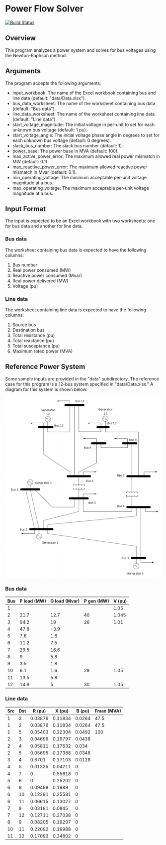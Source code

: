 # Power Flow Solver

[![Build Status](https://travis-ci.org/ee454-team-25/power-flow-solver.svg?branch=master)](https://travis-ci.org/ee454-team-25/power-flow-solver)

## Overview

This program analyzes a power system and solves for bus voltages using the Newton-Raphson method.

## Arguments

The program accepts the following arguments:

* input_workbook: The name of the Excel workbook containing bus and line data (default: "data/Data.xlsx").
* bus_data_worksheet: The name of the worksheet containing bus data (default: "Bus data").
* line_data_worksheet: The name of the worksheet containing line data (default: "Line data").
* start_voltage_magnitude: The initial voltage in per-unit to set for each unknown bus voltage (default: 1 pu).
* start_voltage_angle: The initial voltage phase angle in degrees to set for each unknown bus voltage (default: 0 degrees).
* slack_bus_number: The slack bus number (default: 1).
* power_base: The power base in MVA (default: 100).
* max_active_power_error: The maximum allowed real power mismatch in MW (default: 0.1).
* max_reactive_power_error: The maximum allowed reactive power mismatch in Mvar (default: 0.1).
* min_operating_voltage: The minimum acceptable per-unit voltage magnitude at a bus.
* max_operating_voltage: The maximum acceptable per-unit voltage magnitude at a bus.

## Input Format

The input is expected to be an Excel workbook with two worksheets: one for bus data and another for line data.

### Bus data

The worksheet containing bus data is expected to have the following columns:

1. Bus number
2. Real power consumed (MW)
3. Reactive power consumed (Mvar)
4. Real power delivered (MW)
5. Voltage (pu)

### Line data

The worksheet containing line data is expected to have the following columns:

1. Source bus
2. Destination bus
3. Total resistance (pu)
4. Total reactance (pu)
5. Total susceptance (pu)
6. Maximum rated power (MVA)

## Reference Power System

Some sample inputs are provided in the "data" subdirectory. The reference case for this program is a 12-bus system specified in "data/Data.xlsx." A diagram for this system is shown below.

![Power system diagram](docs/power-system.png)

### Bus data

| Bus | P load (MW) | Q load (Mvar) | P gen (MW) | V (pu) |
| --- |------------ | ------------- | ---------- | ------ |
| 1 |  |  |  | 1.05 |
| 2 | 21.7 | 12.7 | 40 | 1.045 |
| 3 | 94.2 | 19 | 26 | 1.01 |
| 4 | 47.8 | -3.9 |  | |
| 5 | 7.6 | 1.6 |  | |
| 6 | 11.2 | 7.5 |  | |
| 7 | 29.5 | 16.6 |  | |
| 8 | 9 | 5.8 |  | |
| 9 | 3.5 | 1.8 |  | |
| 10 | 6.1 | 1.6 | 28 | 1.05 |
| 11 | 13.5 | 5.8 |  | |
| 12 | 14.9 | 5 | 30 | 1.05 |

### Line data

| Src | Dst | R (pu) | X (pu) | B (pu) | Fmax (MVA) |
| --- |---- | ------ | ------ | ------ | ---------- |
| 1 | 2 | 0.03876 | 0.11834 | 0.0264 | 47.5 |
| 1 | 2 | 0.03876 | 0.11834 | 0.0264 | 47.5 |
| 1 | 5 | 0.05403 | 0.22304 | 0.0492 | 100 |
| 2 | 3 | 0.04699 | 0.19797 | 0.0438 | |
| 2 | 4 | 0.05811 | 0.17632 | 0.034 | |
| 2 | 5 | 0.05695 | 0.17388 | 0.0346 | |
| 3 | 4 | 0.6701 | 0.17103 | 0.0128 | |
| 4 | 5 | 0.01335 | 0.04211 | 0 | |
| 4 | 7 | 0 | 0.55618 | 0 | |
| 5 | 6 | 0 | 0.25202 | 0 | |
| 6 | 9 | 0.09498 | 0.1989 | 0 | |
| 6 | 10 | 0.12291 | 0.25581 | 0 | |
| 6 | 11 | 0.06615 | 0.13027 | 0 | |
| 7 | 8 | 0.03181 | 0.0845 | 0 | |
| 7 | 12 | 0.12711 | 0.27038 | 0 | |
| 8 | 9 | 0.08205 | 0.19207 | 0 | |
| 10 | 11 | 0.22092 | 0.19988 | 0 | |
| 11 | 12 | 0.17093 | 0.34802 | 0 | |
